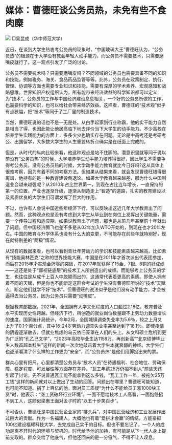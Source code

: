 # 媒体：曹德旺谈公务员热，未免有些不食肉糜

![](https://inews.gtimg.com/news_bt/OPgwjIU9SN1Zl5Xkbf3KM3G7o-yKz2uqO1FsrUuZ12mIMAA/1000)
□吴昆成（华中师范大学）

近日，在谈到大学生热衷考公务员的现象时，“中国玻璃大王”曹德旺认为，“公务员热”的根源在于大学没有教会年轻人动手能力，而公务员不需要技术，只需要磨嘴皮就行了。这一观点引发了广泛的讨论。

公务员不需要技术吗？只需要磨嘴皮吗？不同领域的公务员也需要具备不同的知识和技能，例如税务、海关、食品药品监管等等。此外，公务员在政策制定、执行、管理、协调等方面也需要专业知识和技能，需要有深厚的学术素养、宏观感知和战略思维。世界知识产权组织认为，所有能带来经济效益的科学知识都可以定义为“技术”。公务员的工作与中国经济建设息息相关，一个好的公务员所做的工作，也需要科学的知识，也可以给社会带来经济效益。这样看，曹德旺的“技术观”似乎有点狭隘，把“技术”等同于了工厂里的制造技术。

当然，曹德旺说的话也不是一无是处。从白手起家到行业称霸，他的实干能力自然是相当了得，也因此能让他居高临下地去评价当下大学生的动手能力。不少高校在培养学生实践能力的方面上，多多少少也确实存在问题。无论是中高考还是考研考公、出国留学，大多数大学生的人生重要转折点确实是在纸面上完成的。

但是，从时代的纵向比较来看，他这种观点是站不住脚的。潜意识里就等同于说以前没有“公务员热”的时候，大学培养学生动手能力培养得很好，因此学生不需要争得考公务员。没有公务员热的时候，大学动手能力教育就比今日好吗?这从具体上很难考察，因为有着不同的考察方法。但如果从结果来看，就会发现曹德旺错得很离谱，他持有的是一种教育建设倒退论。如果大学教育越来越差，那为什么中国制造业会越来越强呢？从2010年占比世界第一，到现在占比连年增长，一直保持的第一的位置。产业也逐渐升级，逐渐从制造走上“智造”的道路，扎实的教育建设以及素质优良的大学生们可谓发挥了巨大的作用。

不过，也许有人会说中国近些年经济下行，可以反映出这近几年大学教育出了问题。然而，这种观点也是没有考虑到大学生从毕业到在岗位上发挥出关键能量，需要一个传导过程和适应期。如果说教育出了问题，那也是从前几年甚至前十年就出了问题。但中国经济腾飞也差不多是从02年加入WTO开始的，到现在也才20年左右。中国的教育与升学体系也没有什么大的变更，不可能存在前些年就特别好，现在就特别差的“两极”情况。

从现有的数据来看，也可以看到青壮年劳动力的学识和技能素质越来越高。比如素有“技能奥林匹克”之称的世界技能大赛，中国是在2011年才首次派出代表团参加，而后在2015年才实现金牌零的突破，在2017年就获得了15金、7银、8铜的好成绩——这还是处于“鄙视链底层”的技术工人所创造出的成绩。而能够考上公务员的学生，也往往是从成千上百人中脱颖而出的，这通常代表着更高的素质。即使人拥有着不同的天赋，但是你也不能断定这群会考试的学生没有曹德旺所说的“技术”天赋点，断定他们就学不好“技术”。但曹德旺的说法似乎是他们没有动手能力，才会被逼得去当公务员，因为公务员只需要“动嘴皮”。

根据教育部数据，2021年，全国拥有大学文化程度的人口超过2.18亿，教育普及水平实现历史性跨越。但经济下行，所创造的就业岗位数量跟不上劳动力数量增长的速度。国家统计局统计，今年2月，全国城镇调查失业率为5.6％，较之上月又上升了0.1个百分点，其中16-24岁劳动力调查失业率甚至达到了18.1％。即使疫情的阴霾逐渐散去，但就业焦虑的乌云依旧笼罩在人们的头上。从文科硕士危机到更为广泛的“孔乙己文学”，“2023年高校毕业生达1158万，再创新高”“北京硕博毕业生人数首超本科生”这样的新闻一次次地敲击着大学生本就衰弱的神经。大学生们也逐渐看清了什么样的工作更为“安全”，而“公务员热”是他们用脚投出来的票。

群众心里有把尺，心里都清楚公务员与“技术人员”在待遇福利、社会地位、劳动保障、稳定程度、可发展性等方面存在差异。“瓦工年薪25万仍招不到人”前些天还引起了讨论，先不说普通瓦工能不能拿到这么多钱，“瓦工工作一年，被拖欠25万工钱”这样的新闻就对以上做出了生动的回答。问题出在哪里？曹德旺可能知道，也可能不知道。捐了上百亿的他，面对员工质疑“为什么不能给员工涨1000块工资”时，他表示：“涨工资破坏行业环境”。一面不愿给技术工人高看，一面抱怨招不到工人，这颇似梁惠王面对孟子时的“以五十步笑百步”。

不可否认，曹德旺是中国民营企业家的“排头兵”，对中国民营经济和工业发展作出过巨大的贡献。作为一名福建人，大概他也有着“爱拼才会赢”的情结，方能豪掷100亿建设福耀科技大学，去完成自己实干的目标。但也不要忘记了，一个人的成功是离不开时代的环境与契机的。时代给予他的加持，有可能是从下一代人身上提前支取的。群众交给了他底气，但他还回来的是一分傲气，不得不让人叹息。

